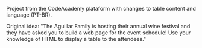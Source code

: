 Project from the CodeAcademy plataform with changes to table content and language (PT-BR).

Original idea: "The Aguillar Family is hosting their annual wine festival and they have asked you to build a web page for the event schedule! Use your knowledge of HTML to display a table to the attendees."
